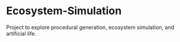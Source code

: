 # Ecosystem-Simulation
Project to explore procedural generation, ecosystem simulation, and artificial life. 
